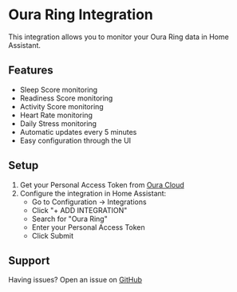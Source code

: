 # Oura Ring Integration

This integration allows you to monitor your Oura Ring data in Home Assistant.

## Features

- Sleep Score monitoring
- Readiness Score monitoring
- Activity Score monitoring
- Heart Rate monitoring
- Daily Stress monitoring
- Automatic updates every 5 minutes
- Easy configuration through the UI

## Setup

1. Get your Personal Access Token from [Oura Cloud](https://cloud.ouraring.com/personal-access-tokens)
2. Configure the integration in Home Assistant:
   - Go to Configuration → Integrations
   - Click "+ ADD INTEGRATION"
   - Search for "Oura Ring"
   - Enter your Personal Access Token
   - Click Submit

## Support

Having issues? Open an issue on [GitHub](https://github.com/0xvisualiris/ouraring-hass/issues)
